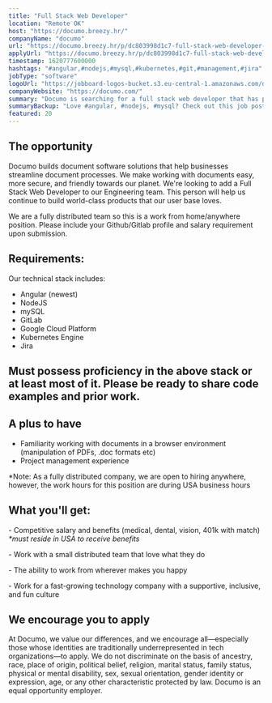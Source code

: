 ```yaml
---
title: "Full Stack Web Developer"
location: "Remote OK"
host: "https://documo.breezy.hr/"
companyName: "documo"
url: "https://documo.breezy.hr/p/dc803998d1c7-full-stack-web-developer-angular-nodejs-mysql-google-cloud-platform"
applyUrl: "https://documo.breezy.hr/p/dc803998d1c7-full-stack-web-developer-angular-nodejs-mysql-google-cloud-platform/apply"
timestamp: 1620777600000
hashtags: "#angular,#nodejs,#mysql,#kubernetes,#git,#management,#jira"
jobType: "software"
logoUrl: "https://jobboard-logos-bucket.s3.eu-central-1.amazonaws.com/documo"
companyWebsite: "https://documo.com/"
summary: "Documo is searching for a full stack web developer that has project management experience."
summaryBackup: "Love #angular, #nodejs, #mysql? Check out this job post!"
featured: 20
---
```


## The opportunity

Documo builds document software solutions that help businesses streamline document processes. We make working with documents easy, more secure, and friendly towards our planet. We're looking to add a Full Stack Web Developer to our Engineering team. This person will help us continue to build world-class products that our user base loves.

We are a fully distributed team so this is a work from home/anywhere position. Please include your Github/Gitlab profile and salary requirement upon submission.

## Requirements:

Our technical stack includes:

*   Angular (newest)
*   NodeJS
*   mySQL
*   GitLab
*   Google Cloud Platform
*   Kubernetes Engine
*   Jira

## Must possess proficiency in the above stack or at least most of it. Please be ready to share code examples and prior work.

## A plus to have

*   Familiarity working with documents in a browser environment (manipulation of PDFs, .doc formats etc)
*   Project management experience

\*Note: As a fully distributed company, we are open to hiring anywhere, however, the work hours for this position are during USA business hours

## What you'll get:

\- Competitive salary and benefits (medical, dental, vision, 401k with match) _\*must reside in USA to receive benefits_

\- Work with a small distributed team that love what they do

\- The ability to work from wherever makes you happy

\- Work for a fast-growing technology company with a supportive, inclusive, and fun culture

## We encourage you to apply

At Documo, we value our differences, and we encourage all—especially those whose identities are traditionally underrepresented in tech organizations—to apply. We do not discriminate on the basis of ancestry, race, place of origin, political belief, religion, marital status, family status, physical or mental disability, sex, sexual orientation, gender identity or expression, age, or any other characteristic protected by law. Documo is an equal opportunity employer.
